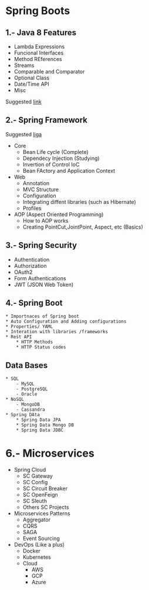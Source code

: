 # Spring Boots

## 1.- Java 8 Features 
* Lambda Expressions
* Funcional Interfaces
* Method REferences
* Streams
* Comparable and Comparator
* Optional Class
* Date/Time API
* Misc

Suggested [link](https://www.geeksforgeeks.org/java-8-features/?ref=gcse)

## 2.- Spring Framework
Suggested [liga](https://www.tutorialspoint.com/spring/spring_bean_post_processors.htm)
* Core
    * Bean Life cycle (Complete)
    * Dependecy Injection (Studying)
    * Invertion of Control IoC
    * Bean FActory and Application Context
* Web
    * Annotation
    * MVC Structure
    * Configuration
    * Integrating diffent libraries (such as Hibernate)
    * Profiles
* AOP (Aspect Oriented Programming)
    * How to AOP works
    * Creating PointCut,JointPoint, Aspect, etc (Basics)

## 3.- Spring Security
* Authentication
* Authorization
* OAuth2
* Form Authentications
* JWT (JSON Web Token)

## 4.- Spring Boot
    * Importnaces of Spring boot
    * Auto Configuration and Adding configurations
    * Properties/ YAML
    * Interation with libraries /frameworks
    * Rest API
        * HTTP Methods
        * HTTP Status codes
## Data Bases
    * SQL
        - MySQL
        - PostgreSQL
        - Oracle
    * NoSQL
        - MongoDB
        - Cassandra
    * Spring DAta
        * Spring Data JPA
        * Spring Data Mongo DB
        * Spring Data JDBC
# 6.- Microservices
* Spring Cloud
    * SC Gateway
    * SC Config
    * SC Circuit Breaker
    * SC OpenFeign
    * SC Sleuth
    * Others SC Projects
* Microservices Patterns
    * Aggregator
    * CQRS
    * SAGA
    * Event Sourcing
* DevOps (Like a plus)
    * Docker
    * Kubernetes
    * Cloud     
        * AWS
        * GCP
        * Azure
